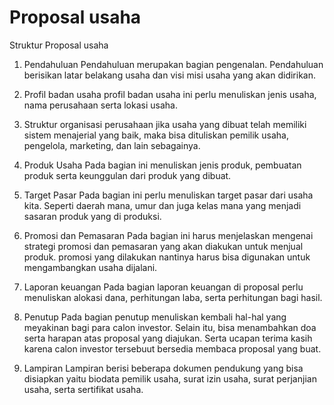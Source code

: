 # Proposal usaha
Struktur Proposal usaha 

1. Pendahuluan 
	Pendahuluan merupakan bagian pengenalan. Pendahuluan berisikan latar belakang usaha dan visi misi usaha yang akan didirikan.

 2. Profil badan usaha
	 profil badan usaha ini perlu menuliskan jenis usaha, nama perusahaan serta lokasi usaha. 

3. Struktur organisasi perusahaan
	jika usaha yang dibuat telah memiliki sistem menajerial yang baik, maka bisa dituliskan pemilik usaha, pengelola, marketing, dan lain sebagainya.

4. Produk Usaha
	Pada bagian ini menuliskan jenis produk, pembuatan produk serta keunggulan dari produk yang dibuat.

5. Target Pasar
Pada bagian ini perlu menuliskan target pasar dari usaha kita. Seperti daerah mana, umur dan juga kelas mana yang menjadi sasaran produk yang di produksi. 

6. Promosi dan Pemasaran
Pada bagian ini harus menjelaskan mengenai strategi promosi dan pemasaran yang akan diakukan untuk menjual produk. promosi yang dilakukan nantinya harus bisa digunakan untuk mengambangkan usaha dijalani.

7. Laporan keuangan
Pada bagian laporan keuangan di proposal perlu menuliskan alokasi dana, perhitungan laba, serta perhitungan bagi hasil. 

8. Penutup
Pada bagian penutup menuliskan kembali hal-hal yang meyakinan bagi para calon investor. Selain itu, bisa menambahkan doa serta harapan atas proposal yang diajukan. Serta ucapan terima kasih karena calon investor tersebuut bersedia membaca proposal yang buat.

9. Lampiran
Lampiran berisi beberapa dokumen pendukung yang bisa disiapkan yaitu biodata pemilik usaha, surat izin usaha, surat perjanjian usaha, serta sertifikat usaha.
